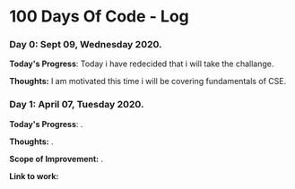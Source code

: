 # 100 Days Of Code - Log


### Day 0: Sept 09, Wednesday 2020. 

**Today's Progress**: Today i have redecided that i will take the challange.

**Thoughts:** I am motivated this time i will be covering fundamentals of CSE. 


### Day 1: April 07, Tuesday 2020. 

**Today's Progress**: .

**Thoughts:** .

**Scope of Improvement:** .

**Link to work:** []()

